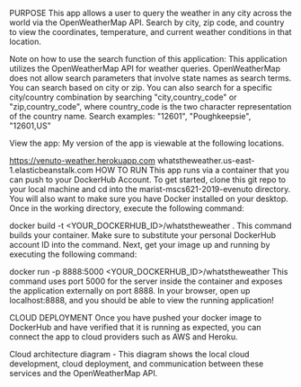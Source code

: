PURPOSE
This app allows a user to query the weather in any city across the world via the OpenWeatherMap API. Search by city, zip code, and country to view the coordinates, temperature, and current weather conditions in that location.

Note on how to use the search function of this application: This application utilizes the OpenWeatherMap API for weather queries. OpenWeatherMap does not allow search parameters that involve state names as search terms. You can search based on city or zip. You can also search for a specific city/country combination by searching "city,country_code" or "zip,country_code", where country_code is the two character representation of the country name.
Search examples: "12601", "Poughkeepsie", "12601,US"

View the app: My version of the app is viewable at the following locations.

https://venuto-weather.herokuapp.com
whatstheweather.us-east-1.elasticbeanstalk.com
HOW TO RUN
This app runs via a container that you can push to your DockerHub Account. To get started, clone this git repo to your local machine and cd into the marist-mscs621-2019-evenuto directory. You will also want to make sure you have Docker installed on your desktop. Once in the working directory, execute the following command:

 docker build -t <YOUR_DOCKERHUB_ID>/whatstheweather .
This command builds your container. Make sure to substitute your personal DockerHub account ID into the command. Next, get your image up and running by executing the following command:

 docker run -p 8888:5000 <YOUR_DOCKERHUB_ID>/whatstheweather
This command uses port 5000 for the server inside the container and exposes the application externally on port 8888. In your browser, open up localhost:8888, and you should be able to view the running application!

CLOUD DEPLOYMENT
Once you have pushed your docker image to DockerHub and have verified that it is running as expected, you can connect the app to cloud providers such as AWS and Heroku.

Cloud architecture diagram - This diagram shows the local cloud development, cloud deployment, and communication between these services and the OpenWeatherMap API.
